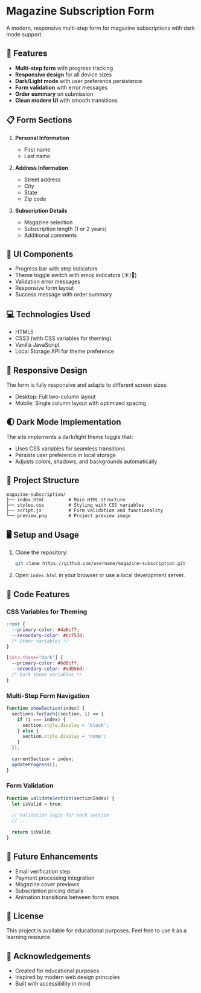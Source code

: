 # Magazine Subscription Form

A modern, responsive multi-step form for magazine subscriptions with dark mode support.

## 🚀 Features

- **Multi-step form** with progress tracking
- **Responsive design** for all device sizes
- **Dark/Light mode** with user preference persistence
- **Form validation** with error messages
- **Order summary** on submission
- **Clean modern UI** with smooth transitions

## 📋 Form Sections

1. **Personal Information**
   - First name
   - Last name

2. **Address Information**
   - Street address
   - City
   - State
   - Zip code

3. **Subscription Details**
   - Magazine selection
   - Subscription length (1 or 2 years)
   - Additional comments

## 🎨 UI Components

- Progress bar with step indicators
- Theme toggle switch with emoji indicators (☀️/🌙)
- Validation error messages
- Responsive form layout
- Success message with order summary

## 💻 Technologies Used

- HTML5
- CSS3 (with CSS variables for theming)
- Vanilla JavaScript
- Local Storage API for theme preference

## 📱 Responsive Design

The form is fully responsive and adapts to different screen sizes:
- Desktop: Full two-column layout
- Mobile: Single column layout with optimized spacing

## 🌓 Dark Mode Implementation

The site implements a dark/light theme toggle that:
- Uses CSS variables for seamless transitions
- Persists user preference in local storage
- Adjusts colors, shadows, and backgrounds automatically

## 📁 Project Structure

```
magazine-subscription/
├── index.html         # Main HTML structure
├── styles.css         # Styling with CSS variables
├── script.js          # Form validation and functionality
└── preview.png        # Project preview image
```

## 🖥️ Setup and Usage

1. Clone the repository:
   ```bash
   git clone https://github.com/username/magazine-subscription.git
   ```

2. Open `index.html` in your browser or use a local development server.

## 🧩 Code Features

### CSS Variables for Theming

```css
:root {
  --primary-color: #4a6cf7;
  --secondary-color: #6c757d;
  /* Other variables */
}

[data-theme="dark"] {
  --primary-color: #6d8cff;
  --secondary-color: #adb5bd;
  /* Dark theme variables */
}
```

### Multi-Step Form Navigation

```javascript
function showSection(index) {
  sections.forEach((section, i) => {
    if (i === index) {
      section.style.display = 'block';
    } else {
      section.style.display = 'none';
    }
  });
  
  currentSection = index;
  updateProgress();
}
```

### Form Validation

```javascript
function validateSection(sectionIndex) {
  let isValid = true;
  
  // Validation logic for each section
  // ...
  
  return isValid;
}
```

## 📝 Future Enhancements

- Email verification step
- Payment processing integration
- Magazine cover previews
- Subscription pricing details
- Animation transitions between form steps

## 📄 License

This project is available for educational purposes. Feel free to use it as a learning resource.

## 🙏 Acknowledgements

- Created for educational purposes
- Inspired by modern web design principles
- Built with accessibility in mind
